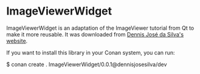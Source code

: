# ImageViewerWidget

ImageViewerWidget is an adaptation of the ImageViewer tutorial from Qt to make it more reusable. It was downloaded from [Dennis José da Silva's website](https://github.com/dennisjosesilva).

If you want to install this library in your Conan system, you can run:

$ conan create . ImageViewerWidget/0.0.1@dennisjosesilva/dev